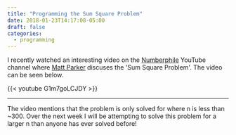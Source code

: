 ```yaml
---
title: "Programming the Sum Square Problem"
date: 2018-01-23T14:17:08-05:00
draft: false
categories:
  - programming
---
```


I recently watched an interesting video on the [Numberphile](https://www.youtube.com/channel/UCoxcjq-8xIDTYp3uz647V5A) YouTube channel where [Matt Parker](http://standupmaths.com/) discuses the 'Sum Square Problem'.  The video can be seen below.

{{< youtube G1m7goLCJDY >}}

---

The video mentions that the problem is only solved for where n is less than ~300.  Over the next week I will be attempting to solve this problem for a larger n than anyone has ever solved before!
